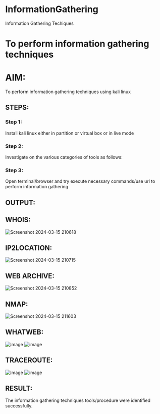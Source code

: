 # InformationGathering
Information Gathering Techiques

# To perform information gathering techniques

# AIM:

To perform information gathering techniques using kali linux 

## STEPS:

### Step 1:

Install kali linux either in partition or virtual box or in live mode

### Step 2:

Investigate on the various categories of tools as follows:

### Step 3:
Open terminal/browser and try execute necessary commands/use url to perform information gathering


## OUTPUT:
## WHOIS:
![Screenshot 2024-03-15 210618](https://github.com/lokeshnarayanan/InformationGathering/assets/119393019/a3a51111-756a-460c-8115-d552e26bc6f0)
## IP2LOCATION:
![Screenshot 2024-03-15 210715](https://github.com/lokeshnarayanan/InformationGathering/assets/119393019/3537c1cc-543b-4220-b228-bb7e153140fe)
## WEB ARCHIVE:
![Screenshot 2024-03-15 210852](https://github.com/lokeshnarayanan/InformationGathering/assets/119393019/1ba16794-dbb6-48ce-b561-fe4866d40be7)
## NMAP:
![Screenshot 2024-03-15 211603](https://github.com/lokeshnarayanan/InformationGathering/assets/119393019/e4146b6f-302e-4acb-87c2-b4098381915e)
## WHATWEB:
![image](https://github.com/lokeshnarayanan/InformationGathering/assets/119393019/a4182fb7-74ee-4039-bf80-51541e652d99)
![image](https://github.com/lokeshnarayanan/InformationGathering/assets/119393019/2818882a-b2a7-42fb-9df3-9de3813453ad)

## TRACEROUTE:
![image](https://github.com/lokeshnarayanan/InformationGathering/assets/119393019/040af325-92fe-4705-8572-0b69bfacb36f)
![image](https://github.com/lokeshnarayanan/InformationGathering/assets/119393019/a496318b-f02c-4a3c-935c-fbaa545240e3)


## RESULT:
The information gathering techniques tools/procedure were  identified successfully.
